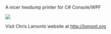 A nicer hexdump printer for C# Console/WPF

![](https://github.com/wh0am15533/hexdump/blob/master/hexdump.png)

Visit Chris Lamonts website at http://lomont.org
